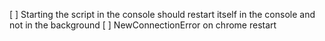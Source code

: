 [ ] Starting the script in the console should restart itself in the console and not in the background
[ ] NewConnectionError on chrome restart